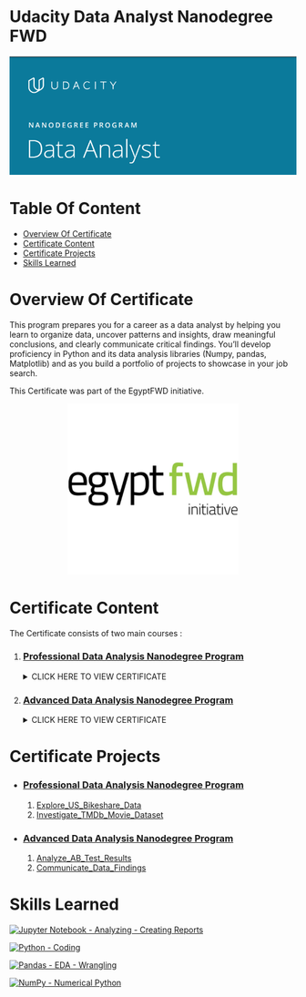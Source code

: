 # Udacity Data Analyst Nanodegree FWD<!-- omit in toc -->
![](Assests/Udacity_data_analyst_banner.png)

# Table Of Content<!-- omit in toc -->
- [Overview Of Certificate](#overview-of-certificate)
- [Certificate Content](#certificate-content)
- [Certificate Projects](#certificate-projects)
- [Skills Learned](#skills-learned)

# Overview Of Certificate
This program prepares you for a career as a data analyst by helping you learn to organize data, uncover
patterns and insights, draw meaningful conclusions, and clearly communicate critical findings. You’ll
develop proficiency in Python and its data analysis libraries (Numpy, pandas, Matplotlib) and as you
build a portfolio of projects to showcase in your job search.

This Certificate was part of the EgyptFWD initiative.
<p align="center">
  <img width="300" height="" src="Assests\egfwd.jpg">
</p>

# Certificate Content
The Certificate consists of two main courses :
1. ### [Professional Data Analysis Nanodegree Program](Udacity_Professional_Data_Analyst_Nanodegree_FWD\README.md)

    <details>
    <summary>CLICK HERE TO VIEW CERTIFICATE</summary>

    ![](https://s3-us-west-2.amazonaws.com/udacity-printer/production/certificates/bd89db35-8847-4994-8e88-43084eb5c41a.svg)

    </details>

2. ### [Advanced Data Analysis Nanodegree Program](Udacity_Advanced_Data_Analyst_Nanodegree_FWD\README.md)

    <details>
    <summary>CLICK HERE TO VIEW CERTIFICATE</summary>

    ![](https://s3-us-west-2.amazonaws.com/udacity-printer/production/certificates/92b1d8bc-8fa8-4a2b-8339-9fdccedc8ce1.svg)

    </details>


# Certificate Projects
- ### [Professional Data Analysis Nanodegree Program](Udacity_Professional_Data_Analyst_Nanodegree_FWD\README.md)
  1. [Explore_US_Bikeshare_Data](Udacity_Professional_Data_Analyst_Nanodegree_FWD\Explore_US_Bikeshare_Data\README.md)
  2. [Investigate_TMDb_Movie_Dataset](Udacity_Professional_Data_Analyst_Nanodegree_FWD\Investigate_TMDb_Movie_Dataset\README.md)

- ### [Advanced Data Analysis Nanodegree Program](Udacity_Advanced_Data_Analyst_Nanodegree_FWD\README.md)
  1. [Analyze_AB_Test_Results](Udacity_Advanced_Data_Analyst_Nanodegree_FWD\Analyze_AB_Test_Results\README.md)
  2. [Communicate_Data_Findings](Udacity_Advanced_Data_Analyst_Nanodegree_FWD\Communicate_Data_Findings\README.md)

# Skills Learned
[![Jupyter Notebook - Analyzing - Creating Reports](https://img.shields.io/badge/Jupyter_Notebook-Analyzing_--_Creating_Reports-ff9500?style=for-the-badge&logo=jupyter)](https://)

[![Python - Coding](https://img.shields.io/badge/Python-Coding-eeec11?style=for-the-badge&logo=python)](https://)

[![Pandas - EDA - Wrangling](https://img.shields.io/badge/Pandas-EDA_--_Wrangling-bf31ce?style=for-the-badge&logo=pandas)](https://)

[![NumPy - Numerical Python](https://img.shields.io/badge/NumPy-Numerical_Python-2f00ff?style=for-the-badge&logo=NumPy)](https://)

